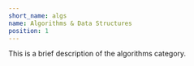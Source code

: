 ```yaml
---
short_name: algs
name: Algorithms & Data Structures
position: 1 
---
```

This is a brief description of the algorithms category.
